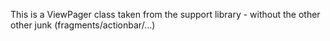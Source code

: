 This is a ViewPager class taken from the support library - without the other other junk (fragments/actionbar/...)
